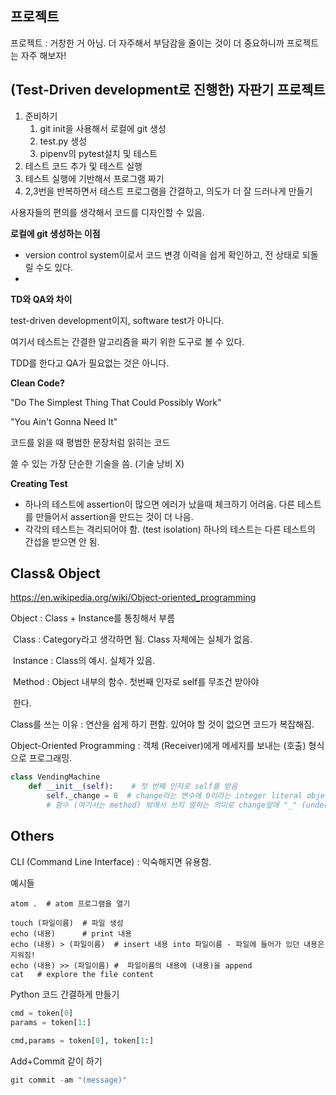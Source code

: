 ## 프로젝트

프로젝트 : 거창한 거 아님. 더 자주해서 부담감을 줄이는 것이 더 중요하니까 프로젝트는 자주 해보자!



## (Test-Driven development로 진행한) 자판기 프로젝트 

1. 준비하기
   1. git init을 사용해서 로컬에 git 생성
   2. test.py 생성
   3. pipenv의 pytest설치 및 테스트
2. 테스트 코드 추가 및 테스트 실행
3. 테스트 실행에 기반해서 프로그램 짜기
4. 2,3번을 반복하면서 테스트 프로그램을 간결하고, 의도가 더 잘 드러나게 만들기

사용자들의 편의를 생각해서 코드를 디자인할 수 있음. 



**로컬에 git 생성하는 이점**

- version control system이로서 코드 변경 이력을 쉽게 확인하고, 전 상태로 되돌릴 수도 있다. 
- 

**TD와 QA와 차이**

test-driven development이지, software test가 아니다.

여기서 테스트는 간결한 알고리즘을 짜기 위한 도구로 볼 수 있다.

TDD를 한다고 QA가 필요없는 것은 아니다. 



**Clean Code?**

"Do The Simplest Thing That Could Possibly Work"

"You Ain't Gonna Need It"

코드를 읽을 때 평범한 문장처럼 읽히는 코드

쓸 수 있는 가장 단순한 기술을 씀. (기술 낭비 X)



**Creating Test**

* 하나의 테스트에 assertion이 많으면 에러가 났을때 체크하기 어려움. 다른 테스트를 만들어서 assertion을 만드는 것이 더 나음.
* 각각의 테스트는 격리되어야 함. (test isolation) 하나의 테스트는 다른 테스트의 간섭을 받으면 안 됨.



## Class& Object

https://en.wikipedia.org/wiki/Object-oriented_programming

Object : Class + Instance를 통칭해서 부름

​	Class : Category라고 생각하면 됨.  Class 자체에는 실체가 없음.

​		Instance : Class의 예시. 실체가 있음.

​	Method : Object 내부의 함수. 첫번째 인자로 self를 무조건 받아야 			

​			한다.



Class를 쓰는 이유 : 연산을 쉽게 하기 편함. 있어야 할 것이 없으면 코드가 복잡해짐.

Object-Oriented Programming : 객체 (Receiver)에게 메세지를 보내는 (호출) 형식으로 프로그래밍.



```python
class VendingMachine
	def __init__(self):    # 첫 번째 인자로 self를 받음
        self._change = 0  # change라는 변수에 0이라는 integer literal object를 assign함. 
        # 함수 (여기서는 method) 밖에서 쓰지 말하는 의미로 change앞에 "_" (underscore)를 붙여줌.
```



## Others

CLI (Command Line Interface) : 익숙해지면 유용함. 

예시들

```text
atom .  # atom 프로그램을 열기
```

```text
touch (파일이름)  # 파일 생성
echo (내용)      # print 내용
echo (내용) > (파일이름)  # insert 내용 into 파일이름 - 파일에 들어가 있던 내용은 지워짐!
echo (내용) >> (파일이름) #  파일이름의 내용에 (내용)을 append
cat   # explore the file content
```



Python 코드 간결하게 만들기 

```python
cmd = token[0]
params = token[1:]
    
cmd,params = token[0], token[1:]
```



Add+Commit 같이 하기

```python
git commit -am "(message)"
```
